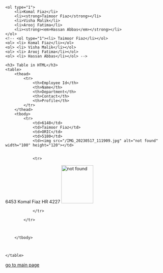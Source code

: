 <!DOCTYPE html>
<html lang="en">

<head>
    <meta charset="UTF-8">
    <meta name="viewport" content="width=device-width, initial-scale=1.0">
    <title>table and list</title>
    <link rel="icon" type="image/png" href="/download (2).png">
</head>

<body>

    <ol type="1">
        <li>Komal Fiaz</li>
        <li><strong>Taimoor Fiaz</strong></li>
        <li>Visha Malik</li>
        <li>Arooj Fatima</li>
        <li><strong><em>Hassan Abbas</em></strong></li>
    </ol>
    <!-- <ol type="1"><li> Taimoor Fiaz</li></ol>
    <ol> <li> Komal Fiaz</li></ol>
    <ol> <li> Visha Malik</li></ol>
    <ol> <li> Arooj Fatima</li></ol>
    <ol> <li> Hassan Abbas</li></ol> -->

    <h3> Table in HTML</h3>
    <table>
        <thead>
            <tr>
                <th>Employee Id</th>
                <th>Name</th>
                <th>Department</th>
                <th>Contact</th>
                <th>Profile</th>
            </tr>
        </thead>
        <tbody>
            <tr>
                <td>6148</td>
                <td>Taimoor Fiaz</td>
                <td>ORIC</td>
                <td>5180</td>
                <td><img src="/IMG_20230517_111909.jpg" alt="not found" width="100" height="120"></td>


                <tr>
<td>6453</td>
<td>Komal Fiaz</td>
<td>HR </td>
<td>4227 </td>
<td><img src="/57624868_2314225552231791_5322360942497890304_n.jpg" alt="not found" width="100" height="120" ></td>



                </tr>

            </tr>



        </tbody>



    </table>


<a href="/harry.html">go to main page</a>


</body>

</html>
